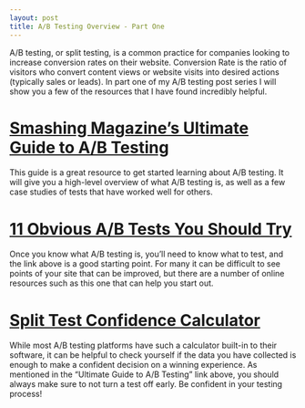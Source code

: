 ```yaml
---
layout: post
title: A/B Testing Overview - Part One
---
```


A/B testing, or split testing, is a common practice for companies looking to increase conversion rates on their website. Conversion Rate is the ratio of visitors who convert content views or website visits into desired actions (typically sales or leads). In part one of my A/B testing post series I will show you a few of the resources that I have found incredibly helpful.

# [Smashing Magazine’s Ultimate Guide to A/B Testing](http://www.smashingmagazine.com/2010/06/24/the-ultimate-guide-to-a-b-testing)

This guide is a great resource to get started learning about A/B testing. It will give you a high-level overview of what A/B testing is, as well as a few case studies of tests that have worked well for others.

# [11 Obvious A/B Tests You Should Try](http://www.quicksprout.com/2013/01/14/11-obvious-ab-tests-you-should-try/)

Once you know what A/B testing is, you’ll need to know what to test, and the link above is a good starting point. For many it can be difficult to see points of your site that can be improved, but there are a number of online resources such as this one that can help you start out.

# [Split Test Confidence Calculator](http://www.usereffect.com/split-test-calculator)

While most A/B testing platforms have such a calculator built-in to their software, it can be helpful to check yourself if the data you have collected is enough to make a confident decision on a winning experience. As mentioned in the “Ultimate Guide to A/B Testing” link above, you should always make sure to not turn a test off early. Be confident in your testing process!

